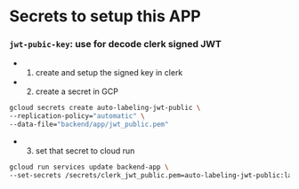 # Secrets to setup this APP

### `jwt-pubic-key`: use for decode clerk signed JWT

- 1. create and setup the signed key in clerk

- 2. create a secret in GCP
```sh
gcloud secrets create auto-labeling-jwt-public \
--replication-policy="automatic" \
--data-file="backend/app/jwt_public.pem"
```

- 3. set that secret to cloud run
```sh
gcloud run services update backend-app \
--set-secrets /secrets/clerk_jwt_public.pem=auto-labeling-jwt-public:latest
```


